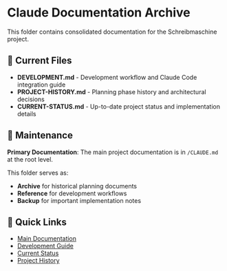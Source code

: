 # Claude Documentation Archive

This folder contains consolidated documentation for the Schreibmaschine project.

## 📁 Current Files

- **DEVELOPMENT.md** - Development workflow and Claude Code integration guide
- **PROJECT-HISTORY.md** - Planning phase history and architectural decisions  
- **CURRENT-STATUS.md** - Up-to-date project status and implementation details

## 🔄 Maintenance

**Primary Documentation**: The main project documentation is in `/CLAUDE.md` at the root level.

This folder serves as:
- **Archive** for historical planning documents
- **Reference** for development workflows
- **Backup** for important implementation notes

## 📌 Quick Links

- [Main Documentation](/CLAUDE.md)
- [Development Guide](./DEVELOPMENT.md)
- [Current Status](./CURRENT-STATUS.md)
- [Project History](./PROJECT-HISTORY.md)